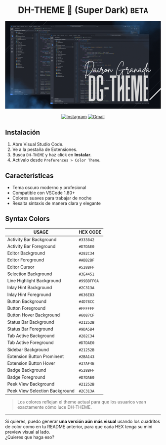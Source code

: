 <div align="center">

# DH-THEME 🌙 (Super Dark) <code>BETA</code>

![Preview](resources/gif.gif)

[![Instagram](https://img.shields.io/badge/-Instagram-%23E4405F?style=for-the-badge&logo=instagram&logoColor=white)](https://instagram.com/dairongranadaa)
[![Gmail](https://img.shields.io/badge/-Gmail-%23333?style=for-the-badge&logo=gmail&logoColor=white)](mailto:dairongranada21@gmail.com)

</div>

## Instalación

1. Abre Visual Studio Code.
2. Ve a la pestaña de Extensiones.
3. Busca `DH-THEME` y haz click en **Instalar**.
4. Actívalo desde `Preferences > Color Theme`.

## Características

- Tema oscuro moderno y profesional
- Compatible con VSCode 1.80+
- Colores suaves para trabajar de noche
- Resalta sintaxis de manera clara y elegante

## Syntax Colors

| USAGE                         | HEX CODE       |
| ----------------------------- | ------------- |
| Activity Bar Background        | `#333842`     |
| Activity Bar Foreground        | `#D7DAE0`     |
| Editor Background             | `#282C34`     |
| Editor Foreground             | `#ABB2BF`     |
| Editor Cursor                 | `#528BFF`     |
| Selection Background          | `#3E4451`     |
| Line Highlight Background     | `#99BBFF0A`   |
| Inlay Hint Background         | `#2C313A`     |
| Inlay Hint Foreground         | `#636E83`     |
| Button Background             | `#4D78CC`     |
| Button Foreground             | `#FFFFFF`     |
| Button Hover Background       | `#6087CF`     |
| Status Bar Background         | `#21252B`     |
| Status Bar Foreground         | `#9DA5B4`     |
| Tab Active Background         | `#282C34`     |
| Tab Active Foreground         | `#D7DAE0`     |
| Sidebar Background            | `#21252B`     |
| Extension Button Prominent     | `#2BA143`     |
| Extension Button Hover        | `#37AF4E`     |
| Badge Background              | `#528BFF`     |
| Badge Foreground              | `#D7DAE0`     |
| Peek View Background          | `#21252B`     |
| Peek View Selection Background| `#2C313A`     |

> Los colores reflejan el theme actual para que los usuarios vean exactamente cómo luce DH-THEME.

---

Si quieres, puedo generar **una versión aún más visual** usando los cuadritos de color como en tu README anterior, para que cada HEX tenga su mini preview visual al lado.  
¿Quieres que haga eso?

